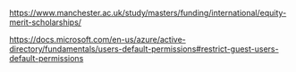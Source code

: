 https://www.manchester.ac.uk/study/masters/funding/international/equity-merit-scholarships/

https://docs.microsoft.com/en-us/azure/active-directory/fundamentals/users-default-permissions#restrict-guest-users-default-permissions
